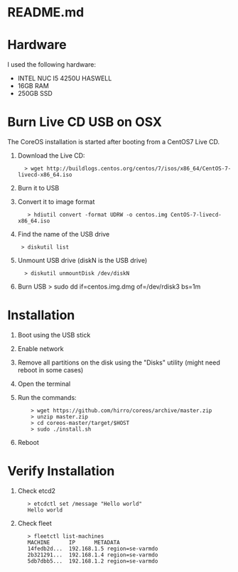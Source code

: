 # README.md

# Hardware
I used the following hardware:
* INTEL NUC I5 4250U HASWELL
* 16GB RAM
* 250GB SSD

# Burn Live CD USB on OSX
The CoreOS installation is started after booting from a CentOS7 Live CD. 

 1. Download the Live CD:
          
          > wget http://buildlogs.centos.org/centos/7/isos/x86_64/CentOS-7-livecd-x86_64.iso
 2. Burn it to USB
  1. Convert it to image format

            > hdiutil convert -format UDRW -o centos.img CentOS-7-livecd-x86_64.iso
  2. Find the name of the USB drive
  
          > diskutil list
  3. Unmount USB drive (diskN is the USB drive)

           > diskutil unmountDisk /dev/diskN 
  4. Burn USB
           > sudo dd if=centos.img.dmg of=/dev/rdisk3 bs=1m

# Installation
1. Boot using the USB stick
2. Enable network
3. Remove all partitions on the disk using the "Disks" utility (might need reboot in some cases)
4. Open the terminal
5. Run the commands:
           
           > wget https://github.com/hirro/coreos/archive/master.zip
           > unzip master.zip
           > cd coreos-master/target/$HOST
           > sudo ./install.sh
6. Reboot

# Verify Installation
 1. Check etcd2

           > etcdctl set /message "Hello world"
           Hello world
 2. Check fleet

           > fleetctl list-machines
           MACHINE		IP		METADATA
           14fedb2d...	192.168.1.5	region=se-varmdo
           2b321291...	192.168.1.4	region=se-varmdo
           5db7dbb5...	192.168.1.2	region=se-varmdo
           
           
